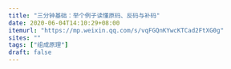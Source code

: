 ```yaml
---
title: "三分钟基础：举个例子读懂原码、反码与补码"
date: 2020-06-04T14:10:29+08:00
itemurl: "https://mp.weixin.qq.com/s/vqFGQnKYwcKTCad2FtXG0g"
sites: ""
tags: ["组成原理"]
draft: false
---
```



